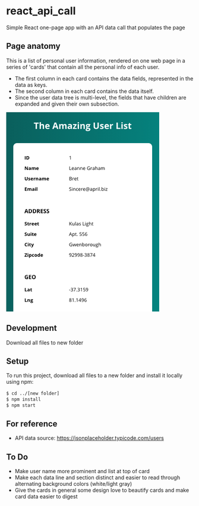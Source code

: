 # react_api_call
Simple React one-page app with an API data call that populates the page

## Page anatomy
This is a list of personal user information, rendered on one web page in a series of 'cards' that contain all the personal info of each user.
* The first column in each card contains the data fields, represented in the data as keys.
* The second column in each card contains the data itself.
* Since the user data tree is multi-level, the fields that have children are expanded and given their own subsection.

![React API Data App - screenshot](/images/screenshot.png)

## Development
Download all files to new folder


## Setup
To run this project, download all files to a new folder and install it locally using npm:

```
$ cd ../[new folder]
$ npm install
$ npm start
```

## For reference
* API data source: https://jsonplaceholder.typicode.com/users

## To Do
- Make user name more prominent and list at top of card
- Make each data line and section distinct and easier to read through alternating background colors (white/light gray)
- Give the cards in general some design love to beautify cards and make card data easier to digest
